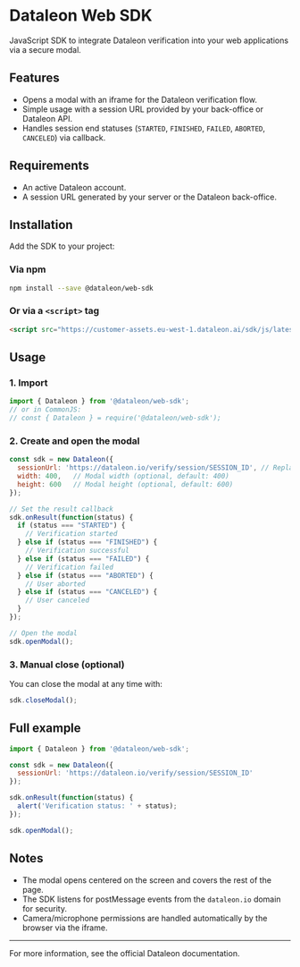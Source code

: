 # Dataleon Web SDK

JavaScript SDK to integrate Dataleon verification into your web applications via a secure modal.

## Features

- Opens a modal with an iframe for the Dataleon verification flow.
- Simple usage with a session URL provided by your back-office or Dataleon API.
- Handles session end statuses (`STARTED`, `FINISHED`, `FAILED`, `ABORTED`, `CANCELED`) via callback.

## Requirements

- An active Dataleon account.
- A session URL generated by your server or the Dataleon back-office.

## Installation

Add the SDK to your project:

### Via npm

```bash
npm install --save @dataleon/web-sdk
```

### Or via a `<script>` tag

```html
<script src="https://customer-assets.eu-west-1.dataleon.ai/sdk/js/latest/dataleon.min.js"></script>
```

## Usage

### 1. Import

```js
import { Dataleon } from '@dataleon/web-sdk';
// or in CommonJS:
// const { Dataleon } = require('@dataleon/web-sdk');
```

### 2. Create and open the modal

```js
const sdk = new Dataleon({
  sessionUrl: 'https://dataleon.io/verify/session/SESSION_ID', // Replace with your session URL
  width: 400,   // Modal width (optional, default: 400)
  height: 600   // Modal height (optional, default: 600)
});

// Set the result callback
sdk.onResult(function(status) {
  if (status === "STARTED") {
    // Verification started
  } else if (status === "FINISHED") {
    // Verification successful
  } else if (status === "FAILED") {
    // Verification failed
  } else if (status === "ABORTED") {
    // User aborted
  } else if (status === "CANCELED") {
    // User canceled
  }
});

// Open the modal
sdk.openModal();
```

### 3. Manual close (optional)

You can close the modal at any time with:

```js
sdk.closeModal();
```

## Full example

```js
import { Dataleon } from '@dataleon/web-sdk';

const sdk = new Dataleon({
  sessionUrl: 'https://dataleon.io/verify/session/SESSION_ID'
});

sdk.onResult(function(status) {
  alert('Verification status: ' + status);
});

sdk.openModal();
```

## Notes

- The modal opens centered on the screen and covers the rest of the page.
- The SDK listens for postMessage events from the `dataleon.io` domain for security.
- Camera/microphone permissions are handled automatically by the browser via the iframe.

---

For more information, see the official Dataleon documentation.